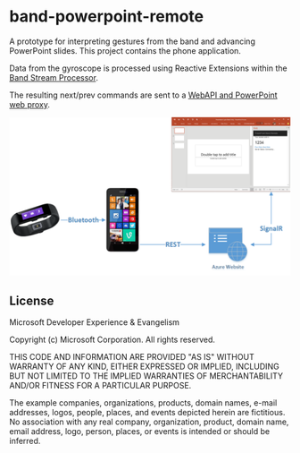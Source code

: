 # band-powerpoint-remote

A prototype for interpreting gestures from the band and advancing PowerPoint slides. This project contains the phone application.

Data from the gyroscope is processed using Reactive Extensions within the [Band Stream Processor](https://github.com/ytechie/band-stream-processor).

The resulting next/prev commands are sent to a [WebAPI and PowerPoint web proxy](https://github.com/ytechie/powerpoint-remote-proxy).

![Solution Architecture](architecture.png)

## License

Microsoft Developer Experience & Evangelism

Copyright (c) Microsoft Corporation. All rights reserved.

THIS CODE AND INFORMATION ARE PROVIDED "AS IS" WITHOUT WARRANTY OF ANY KIND, EITHER EXPRESSED OR IMPLIED, INCLUDING BUT NOT LIMITED TO THE IMPLIED WARRANTIES OF MERCHANTABILITY AND/OR FITNESS FOR A PARTICULAR PURPOSE.

The example companies, organizations, products, domain names, e-mail addresses, logos, people, places, and events depicted herein are fictitious. No association with any real company, organization, product, domain name, email address, logo, person, places, or events is intended or should be inferred.
